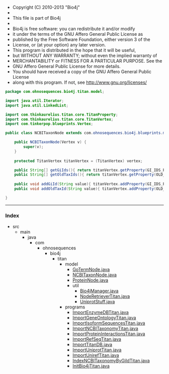 
 * Copyright (C) 2010-2013  "Bio4j"
 *
 * This file is part of Bio4j
 *
 * Bio4j is free software: you can redistribute it and/or modify
 * it under the terms of the GNU Affero General Public License as
 * published by the Free Software Foundation, either version 3 of the
 * License, or (at your option) any later version.
 * This program is distributed in the hope that it will be useful,
 * but WITHOUT ANY WARRANTY; without even the implied warranty of
 * MERCHANTABILITY or FITNESS FOR A PARTICULAR PURPOSE.  See the
 * GNU Affero General Public License for more details.
 * You should have received a copy of the GNU Affero General Public License
 * along with this program.  If not, see <http://www.gnu.org/licenses/>


```java
package com.ohnosequences.bio4j.titan.model;

import java.util.Iterator;
import java.util.LinkedList;

import com.thinkaurelius.titan.core.TitanProperty;
import com.thinkaurelius.titan.core.TitanVertex;
import com.tinkerpop.blueprints.Vertex;

public class NCBITaxonNode extends com.ohnosequences.bio4j.blueprints.model.nodes.ncbi.NCBITaxonNode{

    public NCBITaxonNode(Vertex v) {
        super(v);
    }
    
    protected TitanVertex titanVertex = (TitanVertex) vertex;

    public String[] getGiIds(){ return titanVertex.getProperty(GI_IDS_PROPERTY); }
    public String[] getOldTaxIds(){ return titanVertex.getProperty(OLD_TAX_IDS_PROPERTY); } 
    
    public void addGiId(String value){ titanVertex.addProperty(GI_IDS_PROPERTY, value); }
    public void addOldTaxId(String value){ titanVertex.addProperty(OLD_TAX_IDS_PROPERTY, value); }

}

```


------

### Index

+ src
  + main
    + java
      + com
        + ohnosequences
          + bio4j
            + titan
              + model
                + [GoTermNode.java][main/java/com/ohnosequences/bio4j/titan/model/GoTermNode.java]
                + [NCBITaxonNode.java][main/java/com/ohnosequences/bio4j/titan/model/NCBITaxonNode.java]
                + [ProteinNode.java][main/java/com/ohnosequences/bio4j/titan/model/ProteinNode.java]
                + util
                  + [Bio4jManager.java][main/java/com/ohnosequences/bio4j/titan/model/util/Bio4jManager.java]
                  + [NodeRetrieverTitan.java][main/java/com/ohnosequences/bio4j/titan/model/util/NodeRetrieverTitan.java]
                  + [UniprotStuff.java][main/java/com/ohnosequences/bio4j/titan/model/util/UniprotStuff.java]
              + programs
                + [ImportEnzymeDBTitan.java][main/java/com/ohnosequences/bio4j/titan/programs/ImportEnzymeDBTitan.java]
                + [ImportGeneOntologyTitan.java][main/java/com/ohnosequences/bio4j/titan/programs/ImportGeneOntologyTitan.java]
                + [ImportIsoformSequencesTitan.java][main/java/com/ohnosequences/bio4j/titan/programs/ImportIsoformSequencesTitan.java]
                + [ImportNCBITaxonomyTitan.java][main/java/com/ohnosequences/bio4j/titan/programs/ImportNCBITaxonomyTitan.java]
                + [ImportProteinInteractionsTitan.java][main/java/com/ohnosequences/bio4j/titan/programs/ImportProteinInteractionsTitan.java]
                + [ImportRefSeqTitan.java][main/java/com/ohnosequences/bio4j/titan/programs/ImportRefSeqTitan.java]
                + [ImportTitanDB.java][main/java/com/ohnosequences/bio4j/titan/programs/ImportTitanDB.java]
                + [ImportUniprotTitan.java][main/java/com/ohnosequences/bio4j/titan/programs/ImportUniprotTitan.java]
                + [ImportUnirefTitan.java][main/java/com/ohnosequences/bio4j/titan/programs/ImportUnirefTitan.java]
                + [IndexNCBITaxonomyByGiIdTitan.java][main/java/com/ohnosequences/bio4j/titan/programs/IndexNCBITaxonomyByGiIdTitan.java]
                + [InitBio4jTitan.java][main/java/com/ohnosequences/bio4j/titan/programs/InitBio4jTitan.java]

[main/java/com/ohnosequences/bio4j/titan/model/GoTermNode.java]: GoTermNode.java.md
[main/java/com/ohnosequences/bio4j/titan/model/NCBITaxonNode.java]: NCBITaxonNode.java.md
[main/java/com/ohnosequences/bio4j/titan/model/ProteinNode.java]: ProteinNode.java.md
[main/java/com/ohnosequences/bio4j/titan/model/util/Bio4jManager.java]: util/Bio4jManager.java.md
[main/java/com/ohnosequences/bio4j/titan/model/util/NodeRetrieverTitan.java]: util/NodeRetrieverTitan.java.md
[main/java/com/ohnosequences/bio4j/titan/model/util/UniprotStuff.java]: util/UniprotStuff.java.md
[main/java/com/ohnosequences/bio4j/titan/programs/ImportEnzymeDBTitan.java]: ../programs/ImportEnzymeDBTitan.java.md
[main/java/com/ohnosequences/bio4j/titan/programs/ImportGeneOntologyTitan.java]: ../programs/ImportGeneOntologyTitan.java.md
[main/java/com/ohnosequences/bio4j/titan/programs/ImportIsoformSequencesTitan.java]: ../programs/ImportIsoformSequencesTitan.java.md
[main/java/com/ohnosequences/bio4j/titan/programs/ImportNCBITaxonomyTitan.java]: ../programs/ImportNCBITaxonomyTitan.java.md
[main/java/com/ohnosequences/bio4j/titan/programs/ImportProteinInteractionsTitan.java]: ../programs/ImportProteinInteractionsTitan.java.md
[main/java/com/ohnosequences/bio4j/titan/programs/ImportRefSeqTitan.java]: ../programs/ImportRefSeqTitan.java.md
[main/java/com/ohnosequences/bio4j/titan/programs/ImportTitanDB.java]: ../programs/ImportTitanDB.java.md
[main/java/com/ohnosequences/bio4j/titan/programs/ImportUniprotTitan.java]: ../programs/ImportUniprotTitan.java.md
[main/java/com/ohnosequences/bio4j/titan/programs/ImportUnirefTitan.java]: ../programs/ImportUnirefTitan.java.md
[main/java/com/ohnosequences/bio4j/titan/programs/IndexNCBITaxonomyByGiIdTitan.java]: ../programs/IndexNCBITaxonomyByGiIdTitan.java.md
[main/java/com/ohnosequences/bio4j/titan/programs/InitBio4jTitan.java]: ../programs/InitBio4jTitan.java.md